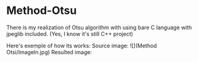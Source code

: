 # Method-Otsu
There is my realization of Otsu algorithm with using bare C language with jpeglib included. (Yes, I know it's still C++ project)

Here's exemple of how its works:
Source image:
![](Method Otsi/ImageIn.jpg)
Resulted image:
